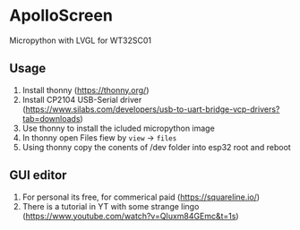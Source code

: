 # ApolloScreen
Micropython with LVGL for WT32SC01

## Usage
1. Install thonny (https://thonny.org/)
2. Install CP2104 USB-Serial driver (https://www.silabs.com/developers/usb-to-uart-bridge-vcp-drivers?tab=downloads)
3. Use thonny to install the icluded micropython image
4. In thonny open Files fiew by `view` -> `files`
5. Using thonny copy the conents of /dev folder into esp32 root and reboot

## GUI editor
1. For personal its free, for commerical paid (https://squareline.io/)
2. There is a tutorial in YT with some strange lingo (https://www.youtube.com/watch?v=QIuxm84GEmc&t=1s)
